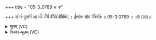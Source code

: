+++
title = "05-3_0789 स नः"

+++
स꣡ नः꣢ पुना꣣न꣡ आ भ꣢꣯र र꣣यिं꣢ वी꣣र꣡व꣢ती꣣मि꣡ष꣢म् । ई꣡शा꣢नः सोम वि꣣श्व꣡तः꣢ ॥ 05-3:0789 ॥ ॥5 (ला)॥

<details><summary>मूलम् (VC)</summary>

स꣡ नः꣢ पुना꣣न꣡ आ भ꣢꣯र र꣣यिं꣢ वी꣣र꣡व꣢ती꣣मि꣡ष꣢म् । ई꣡शा꣢नः सोम वि꣣श्व꣡तः꣢ ॥७८९॥
</details>

<details><summary>विस्वर-मूलम् (VC)</summary>

स नः पुनान आ भर रयिं वीरवतीमिषम् । ईशानः सोम विश्वतः ॥७८९॥
</details>